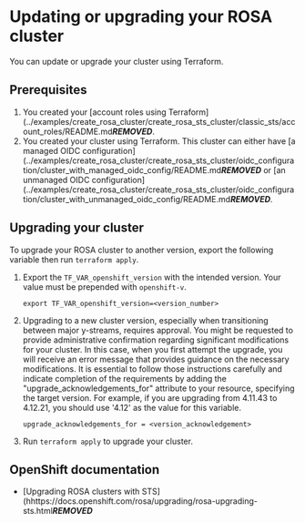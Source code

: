 # Updating or upgrading your ROSA cluster

You can update or upgrade your cluster using Terraform.

## Prerequisites

1. You created your [account roles using Terraform](../examples/create_rosa_cluster/create_rosa_sts_cluster/classic_sts/account_roles/README.md***REMOVED***.
1. You created your cluster using Terraform. This cluster can either have [a managed OIDC configuration](../examples/create_rosa_cluster/create_rosa_sts_cluster/oidc_configuration/cluster_with_managed_oidc_config/README.md***REMOVED*** or [an unmanaged OIDC configuration](../examples/create_rosa_cluster/create_rosa_sts_cluster/oidc_configuration/cluster_with_unmanaged_oidc_config/README.md***REMOVED***.

## Upgrading your cluster

To upgrade your ROSA cluster to another version, export the following variable then run `terraform apply`.

1. Export the `TF_VAR_openshift_version` with the intended version. Your value must be prepended with `openshift-v`.
    ```
    export TF_VAR_openshift_version=<version_number>
    ```
1. Upgrading to a new cluster version, especially when transitioning between major y-streams, requires approval. You might be requested to provide administrative confirmation regarding significant modifications for your cluster. In this case, when you first attempt the upgrade, you will receive an error message that provides guidance on the necessary modifications. It is essential to follow those instructions carefully and indicate completion of the requirements by adding the "upgrade_acknowledgements_for" attribute to your resource, specifying the target version. For example, if you are upgrading from 4.11.43 to 4.12.21, you should use '4.12' as the value for this variable.
    ```
    upgrade_acknowledgements_for = <version_acknowledgement>
    ```
1. Run `terraform apply` to upgrade your cluster.

## OpenShift documentation

 - [Upgrading ROSA clusters with STS](hhttps://docs.openshift.com/rosa/upgrading/rosa-upgrading-sts.html***REMOVED***
